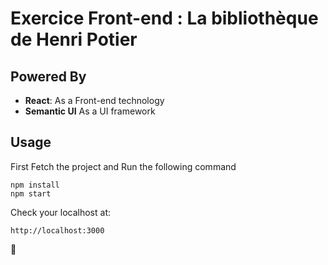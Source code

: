 # Exercice Front-end : La bibliothèque de Henri Potier

## Powered By

* **React**: As a Front-end technology 
* **Semantic UI** As a UI framework

## Usage

First Fetch the project and Run the following command

```
npm install
npm start
```

Check your localhost at: 

```
http://localhost:3000
```

🎉
